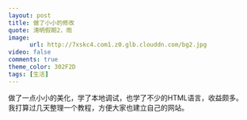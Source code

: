 ```yaml
---
layout: post
title: 做了小小的修改
quote: 清明假期2，雨
image:
      url: http://7xskc4.com1.z0.glb.clouddn.com/bg2.jpg
video: false
comments: true
theme_color: 302F2D
tags: [生活]
---
```

做了一点小小的美化，学了本地调试，也学了不少的HTML语言，收益颇多。  
我打算过几天整理一个教程，方便大家也建立自己的网站。

